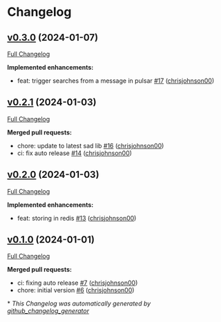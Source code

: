 # Changelog

## [v0.3.0](https://github.com/chrisjohnson00/plex-sad-search/tree/v0.3.0) (2024-01-07)

[Full Changelog](https://github.com/chrisjohnson00/plex-sad-search/compare/v0.2.1...v0.3.0)

**Implemented enhancements:**

- feat: trigger searches from a message in pulsar [\#17](https://github.com/chrisjohnson00/plex-sad-search/pull/17) ([chrisjohnson00](https://github.com/chrisjohnson00))

## [v0.2.1](https://github.com/chrisjohnson00/plex-sad-search/tree/v0.2.1) (2024-01-03)

[Full Changelog](https://github.com/chrisjohnson00/plex-sad-search/compare/v0.2.0...v0.2.1)

**Merged pull requests:**

- chore: update to latest sad lib [\#16](https://github.com/chrisjohnson00/plex-sad-search/pull/16) ([chrisjohnson00](https://github.com/chrisjohnson00))
- ci: fix auto release [\#14](https://github.com/chrisjohnson00/plex-sad-search/pull/14) ([chrisjohnson00](https://github.com/chrisjohnson00))

## [v0.2.0](https://github.com/chrisjohnson00/plex-sad-search/tree/v0.2.0) (2024-01-03)

[Full Changelog](https://github.com/chrisjohnson00/plex-sad-search/compare/v0.1.0...v0.2.0)

**Implemented enhancements:**

- feat: storing in redis [\#13](https://github.com/chrisjohnson00/plex-sad-search/pull/13) ([chrisjohnson00](https://github.com/chrisjohnson00))

## [v0.1.0](https://github.com/chrisjohnson00/plex-sad-search/tree/v0.1.0) (2024-01-01)

[Full Changelog](https://github.com/chrisjohnson00/plex-sad-search/compare/111918c762e9fc162d2d5d4568898034e0f65a34...v0.1.0)

**Merged pull requests:**

- ci: fixing auto release [\#7](https://github.com/chrisjohnson00/plex-sad-search/pull/7) ([chrisjohnson00](https://github.com/chrisjohnson00))
- chore: initial version [\#6](https://github.com/chrisjohnson00/plex-sad-search/pull/6) ([chrisjohnson00](https://github.com/chrisjohnson00))



\* *This Changelog was automatically generated by [github_changelog_generator](https://github.com/github-changelog-generator/github-changelog-generator)*
